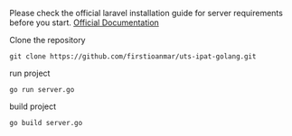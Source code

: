 
Please check the official laravel installation guide for server requirements before you start. [Official Documentation](https://go.dev/doc/install)

Clone the repository

    git clone https://github.com/firstioanmar/uts-ipat-golang.git
    
run project

    go run server.go
 
build project

    go build server.go
 
